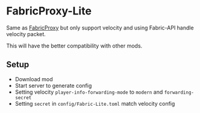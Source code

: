 # FabricProxy-Lite

Same as [FabricProxy](https://github.com/OKTW-Network/FabricProxy) but only support velocity and using Fabric-API handle velocity packet.

This will have the better compatibility with other mods.

## Setup
* Download mod
* Start server to generate config
* Setting velocity `player-info-forwarding-mode` to `modern` and `forwarding-secret`
* Setting `secret` in `config/Fabric-Lite.toml` match velocity config
